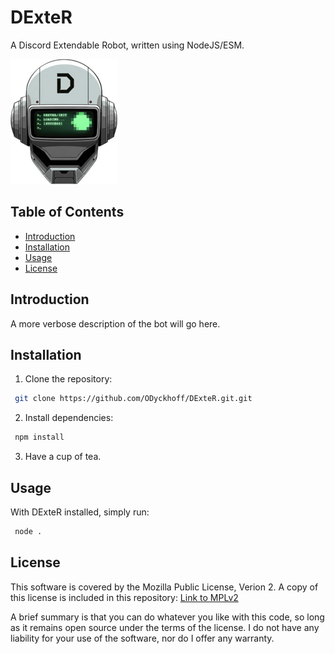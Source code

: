 # DExteR
A Discord Extendable Robot, written using NodeJS/ESM.

![DExteR Logo](assets/img/core/dexter-logo-transparent.png)

## Table of Contents
- [Introduction](#introduction)
- [Installation](#installation)
- [Usage](#usage)
- [License](#license)

## Introduction
A more verbose description of the bot will go here.

## Installation
1. Clone the repository:
```bash
 git clone https://github.com/ODyckhoff/DExteR.git.git
```

2. Install dependencies:
```bash
 npm install
 ```

3. Have a cup of tea.

## Usage
With DExteR installed, simply run:
```bash
 node .
```

## License
This software is covered by the Mozilla Public License, Verion 2. A copy of this license is included in this repository: [Link to MPLv2](LICENSE)

A brief summary is that you can do whatever you like with this code, so long as it remains open source under the terms of the license. I do not have any liability for your use of the software, nor do I offer any warranty.
